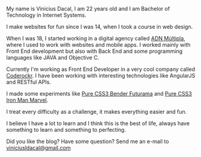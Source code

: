 <!--
layout: page
title: About
date: 2014-05-27T07:18:47.847Z
comments: false
published: true
keywords: Javascript, Carreer
description: About Vinicius Dacal
categories:
authorName: Vinicius Dacal Lopes
-->
My name is Vinicius Dacal, I am 22 years old and I am Bachelor of Technology in Internet Systems.

I make websites for fun since I was 14, when I took a course in web design.

When I was 18, I started working in a digital agency called [ADN Múltipla](http://adnmultipla.com), where I used to work with websites and mobile apps. I worked mainly with Front End development but also with Back End and some programming languages like JAVA and Objective C.

Currently I'm working as Front End Developer in a very cool company called [Coderockr](http://coderockr.com). I have been working with interesting technologies like AngularJS and RESTful APIs.

I made some experiments like [Pure CSS3 Bender Futurama](https://github.com/viniciusdacal/bender-css3) and [Pure CSS3 Iron Man Marvel](https://github.com/viniciusdacal/ironman).

I treat every difficulty as a challenge, it makes everything easier and fun.

I believe I have a lot to learn and I think this is the best of life, always have something to learn and something to perfecting.

Did you like the blog? Have some question? Send me an e-mail to [viniciusldacal@gmail.com](mailto:viniciusldacal@gmail.com)